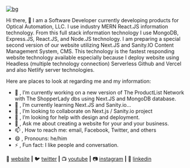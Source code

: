 [![bg][banner]][website]

[banner]: https://raw.githubusercontent.com/javakian/javakian/master/1.png

Hi there, 👋  I am a Software Developer currently developing products for Optical Automation, LLC. I use industry MERN React.JS information technology. From this full stack information technology I use MongoDB, Express.JS, React.JS, and Node.JS technology. I am preparing a special second version of our website utilizing Next.JS and Sanity.IO Content Management System, CMS. This technology is the fastest responding website technology available especially because I deploy website using Headless (multiple technology connection) Serverless Github and Vercel and also Netlify server technologies.

Here are places to look at regarding me and my information:

- 🔭  , I’m currently working on a new version of The ProductList Network with The ShopperLady dbs using Next.JS and MongoDB database.
- 🌱  , I’m currently learning Next.JS and Sanity.io...
- 👯  , I’m looking to collaborate on Next.js / Sanity.io project
- 🤔  , I’m looking for help with design and deployment.
- 💬  , Ask me about creating a website for your and your business.
- 📫  , How to reach me: email, Facebook, Twitter, and others
- 😄  , Pronouns: he/him
- ⚡  , Fun fact: I like people and conversation.

🏡 [website][website] **|** 
🐦 [twitter][twitter] **|** 
📺 [youtube][youtube] **|** 
📷 [instagram][instagram] **|** 
👔 [linkedin][linkedin]


[react]: http://reactjs.org
[firebase]: https://firebase.google.com
[styled]: https://styled-components.com
[jamstack]: https://jamstack.org
[next]: https://nextjs.org
[typescript]: https://www.typescriptlang.org
[website]: http://www.jamesavakian.com
[twitter]: https://twitter.com/javakian
[youtube]: https://www.youtube.com/channel/UCJ4W2V7CUMbj6jC_Qt0a2Ug
[instagram]: https://www.instagram.com/jamesavakian/
[linkedin]: https://www.linkedin.com/in/james-l-avakian-13500713/

